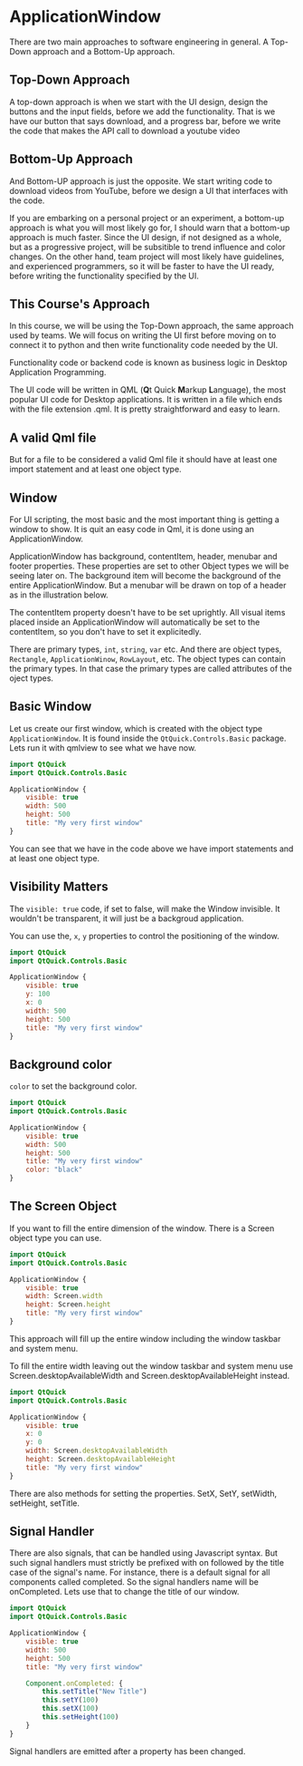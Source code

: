 # ApplicationWindow

There are two main approaches to software engineering in general. A Top-Down approach and a Bottom-Up approach. 

## Top-Down Approach

A top-down approach is when we start with the UI design, design the buttons and the input fields, before we add the functionality. That is we have our button that says download,  and a progress bar, before we write the code that makes the API call to download a youtube video

## Bottom-Up Approach

And Bottom-UP approach is just the opposite. We start writing code to download videos from YouTube, before we design a UI that interfaces with the code.

If you are embarking on a personal project or an experiment, a bottom-up approach is what you will most likely go for, I should warn that a bottom-up approach is much faster. Since the UI design, if not designed as a whole, but as a progressive project, will be subsitible to trend influence and color changes. On the other hand, team project will  most likely have guidelines, and experienced programmers, so it will be faster to have the UI ready, before writing the functionality specified by the UI.

## This Course's Approach

In this course, we will be using the Top-Down approach, the same approach used by teams. We will focus on writing the UI first before moving on to connect it to python and then write functionality code needed by the UI.

Functionality code or backend code is known as business logic in Desktop Application Programming.

The UI code will be written in QML (**Q**t Quick **M**arkup **L**anguage), the most popular UI code for Desktop applications. It is written in a file which ends with the file extension .qml. It is pretty straightforward and easy to learn.

## A valid Qml file

But for a file to be considered a valid Qml file it should have at least one import statement and at least one object type.

## Window

For UI scripting, the most basic and the most important thing is getting a window to show. It is quit an easy code in Qml, it is done using an ApplicationWindow.

ApplicationWindow has background, contentItem, header, menubar and footer properties. These properties are set to other Object types we will be seeing later on. The background item will become the background of the entire ApplicationWindow. But a menubar will be drawn on top of a header as in the illustration below.

The contentItem property doesn't have to be set uprightly. All visual items placed inside an ApplicationWindow will automatically be set to the contentItem, so you don't have to set it explicitedly.

There are primary types, `int`, `string`, `var` etc. And there are object types, `Rectangle`, `ApplicationWinow`, `RowLayout`, etc. The object types can contain the primary types. In that case the primary types are called attributes of the oject types.

## Basic Window

Let us create our first window, which is created with the object type `ApplicationWindow`. It is found inside the `QtQuick.Controls.Basic` package. Lets run it with qmlview to see what we have now.

```qml
import QtQuick
import QtQuick.Controls.Basic

ApplicationWindow {
    visible: true
    width: 500
    height: 500
    title: "My very first window"
}
```

You can see that we have in the code above we have import statements and at least one object type.

## Visibility Matters

The `visible: true` code, if set to false, will make the Window invisible. It wouldn't be transparent, it will just be a backgroud application.

You can use the, `x`, `y` properties to control the positioning of the window.

```qml
import QtQuick
import QtQuick.Controls.Basic

ApplicationWindow {
    visible: true
    y: 100
    x: 0
    width: 500
    height: 500
    title: "My very first window"
}
```

## Background color

`color` to set the background color.

```qml
import QtQuick
import QtQuick.Controls.Basic

ApplicationWindow {
    visible: true
    width: 500
    height: 500
    title: "My very first window"
    color: "black"
}
```

## The Screen Object

If you want to fill the entire dimension of the window. There is a Screen object type you can use.

```qml
import QtQuick
import QtQuick.Controls.Basic

ApplicationWindow {
    visible: true
    width: Screen.width
    height: Screen.height
    title: "My very first window"
}
```

This approach will fill up the entire window including the window taskbar and system menu.

To fill the entire width leaving out the window taskbar and system menu use Screen.desktopAvailableWidth and Screen.desktopAvailableHeight instead.

```qml
import QtQuick
import QtQuick.Controls.Basic

ApplicationWindow {
    visible: true
    x: 0
    y: 0
    width: Screen.desktopAvailableWidth
    height: Screen.desktopAvailableHeight
    title: "My very first window"
}
```

There are also methods for setting the properties. SetX, SetY, setWidth, setHeight, setTitle.

## Signal Handler

There are also signals, that can be handled using Javascript syntax. But such signal handlers must strictly be prefixed with on followed by the title case of the signal's name. For instance, there is a default signal for all components called completed. So the signal handlers name will be onCompleted. Lets use that to change the title of our window.

```qml
import QtQuick
import QtQuick.Controls.Basic

ApplicationWindow {
    visible: true
    width: 500
    height: 500
    title: "My very first window"

    Component.onCompleted: {
        this.setTitle("New Title")
        this.setY(100)
        this.setX(100)
        this.setHeight(100)
    }
}
```

Signal handlers are emitted after a property has been changed.
